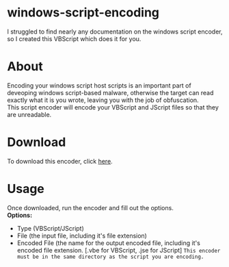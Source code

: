 # windows-script-encoding
I struggled to find nearly any documentation on the windows script encoder, so I created this VBScript which does it for you.

# About
Encoding your windows script host scripts is an important part of deveoping windows script-based malware, otherwise the target can read exactly what it is you wrote, leaving you with the job of obfuscation.<br />
This script encoder will encode your VBScript and JScript files so that they are unreadable.

# Download
To download this encoder, click [here](https://github.com/Yochran/windows-script-encoding/releases/tag/1.0.0).<br />

# Usage
Once downloaded, run the encoder and fill out the options.<br />
**Options:**
  - Type (VBScript/JScript)
  - File (the input file, including it's file extension)
  - Encoded File (the name for the output encoded file, including it's encoded file extension. [.vbe for VBScript, .jse for JScript]
`This encoder must be in the same directory as the script you are encoding.`
